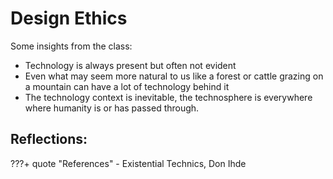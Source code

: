 # **Design Ethics**

Some insights from the class:

- Technology is always present but often not evident
- Even what may seem more natural to us like a forest or cattle grazing on a mountain can have a lot of technology behind it
- The technology context is inevitable, the technosphere is everywhere where humanity is or has passed through.


## Reflections:

???+ quote "References"
    - Existential Technics, Don Ihde
    